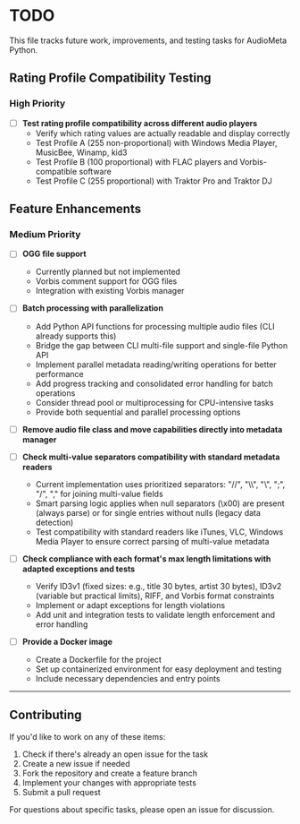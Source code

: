 # TODO

This file tracks future work, improvements, and testing tasks for AudioMeta Python.

## Rating Profile Compatibility Testing

### High Priority

- [ ] **Test rating profile compatibility across different audio players**
  - Verify which rating values are actually readable and display correctly
  - Test Profile A (255 non-proportional) with Windows Media Player, MusicBee, Winamp, kid3
  - Test Profile B (100 proportional) with FLAC players and Vorbis-compatible software
  - Test Profile C (255 proportional) with Traktor Pro and Traktor DJ

## Feature Enhancements

### Medium Priority

- [ ] **OGG file support**

  - Currently planned but not implemented
  - Vorbis comment support for OGG files
  - Integration with existing Vorbis manager

- [ ] **Batch processing with parallelization**

  - Add Python API functions for processing multiple audio files (CLI already supports this)
  - Bridge the gap between CLI multi-file support and single-file Python API
  - Implement parallel metadata reading/writing operations for better performance
  - Add progress tracking and consolidated error handling for batch operations
  - Consider thread pool or multiprocessing for CPU-intensive tasks
  - Provide both sequential and parallel processing options

- [ ] **Remove audio file class and move capabilities directly into metadata manager**

- [ ] **Check multi-value separators compatibility with standard metadata readers**

  - Current implementation uses prioritized separators: "//", "\\\\", "\\", ";", "/", "," for joining multi-value fields
  - Smart parsing logic applies when null separators (\x00) are present (always parse) or for single entries without nulls (legacy data detection)
  - Test compatibility with standard readers like iTunes, VLC, Windows Media Player to ensure correct parsing of multi-value metadata

- [ ] **Check compliance with each format's max length limitations with adapted exceptions and tests**

  - Verify ID3v1 (fixed sizes: e.g., title 30 bytes, artist 30 bytes), ID3v2 (variable but practical limits), RIFF, and Vorbis format constraints
  - Implement or adapt exceptions for length violations
  - Add unit and integration tests to validate length enforcement and error handling

- [ ] **Provide a Docker image**

  - Create a Dockerfile for the project
  - Set up containerized environment for easy deployment and testing
  - Include necessary dependencies and entry points

---

## Contributing

If you'd like to work on any of these items:

1. Check if there's already an open issue for the task
2. Create a new issue if needed
3. Fork the repository and create a feature branch
4. Implement your changes with appropriate tests
5. Submit a pull request

For questions about specific tasks, please open an issue for discussion.

